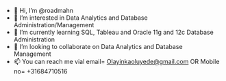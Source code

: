 - 👋 Hi, I’m @roadmahn
- 👀 I’m interested in Data Analytics and Database Administration/Management
- 🌱 I’m currently learning SQL, Tableau and Oracle 11g and 12c Database Administration
- 💞️ I’m looking to collaborate on Data Analytics and Database Management
- 📫 You can reach me vial email= Olayinkaoluyede@gmail.com OR Mobile no= +31684710516

<!---
roadmahn/roadmahn is a ✨ special ✨ repository because its `README.md` (this file) appears on your GitHub profile.
You can click the Preview link to take a look at your changes.
--->
